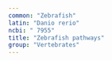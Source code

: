 ```yaml
---
common: "Zebrafish"
latin: "Danio rerio"
ncbi: " 7955"
title: "Zebrafish pathways"
group: "Vertebrates"
---
```

